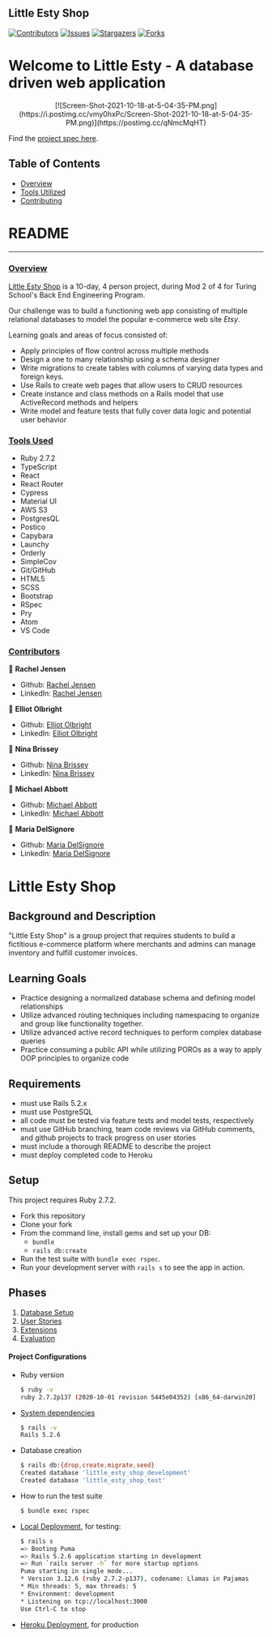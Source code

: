 ## Little Esty Shop

[![Contributors][contributors-shield]][contributors-url]
[![Issues][issues-shield]][issues-url]
[![Stargazers][stars-shield]][stars-url]
[![Forks][forks-shield]][forks-url]
# Welcome to Little Esty - A database driven web application
<p align="center">
  [![Screen-Shot-2021-10-18-at-5-04-35-PM.png](https://i.postimg.cc/vmy0hxPc/Screen-Shot-2021-10-18-at-5-04-35-PM.png)](https://postimg.cc/qNmcMqHT)
</p>

Find the [project spec here](https://github.com/turingschool-examples/little-esty-shop).
## Table of Contents

- [Overview](#overview)
- [Tools Utilized](#tools-used)
- [Contributing](#contributors)

# README
------

### <ins>Overview</ins>

[Little Esty Shop](https://github.com/bfl3tch/little-esty-shop) is a 10-day, 4 person project, during Mod 2 of 4 for Turing School's Back End Engineering Program.

Our challenge was to build a functioning web app consisting of multiple relational databases to model the popular e-commerce web site *Etsy*.

Learning goals and areas of focus consisted of:

- Apply principles of flow control across multiple methods
- Design a one to many relationship using a schema designer
- Write migrations to create tables with columns of varying data types and foreign keys.
- Use Rails to create web pages that allow users to CRUD resources
- Create instance and class methods on a Rails model that use ActiveRecord methods and helpers
- Write model and feature tests that fully cover data logic and potential user behavior


### <ins>Tools Used</ins>
- Ruby 2.7.2
- TypeScript
- React
- React Router
- Cypress
- Material UI
- AWS S3
- PostgresQL
- Postico
- Capybara
- Launchy
- Orderly
- SimpleCov
- Git/GitHub
- HTML5
- SCSS
- Bootstrap
- RSpec
- Pry
- Atom
- VS Code

### <ins>Contributors</ins>

👤  **Rachel Jensen**
- Github: [Rachel Jensen](https://github.com/rachelJensen)
- LinkedIn: [Rachel Jensen](https://www.linkedin.com/in/racheljensendev/)

👤  **Elliot Olbright**
- Github: [Elliot Olbright](https://github.com/ElliotOlbright)
- LinkedIn: [Elliot Olbright](https://www.linkedin.com/in/elliotolbright/)

👤  **Nina Brissey**
- Github: [Nina Brissey](https://github.com/ninabrissey)
- LinkedIn: [Nina Brissey](https://www.linkedin.com/in/ninabrissey/)

👤  **Michael Abbott**
- Github: [Michael Abbott](https://github.com/AbbottMichael)
- LinkedIn: [Michael Abbott](https://www.linkedin.com/in/mjabbottdesign/)

👤  **Maria DelSignore**
- Github: [Maria DelSignore](https://github.com/madhaus4)
- LinkedIn: [Maria DelSignore](https://www.linkedin.com/in/mariadelsignore/)


<!-- MARKDOWN LINKS & IMAGES -->

[contributors-shield]: https://img.shields.io/github/contributors/your-epk/your_epk_be.svg?style=flat-square
[contributors-url]: https://github.com/your-epk/your_epk_be/graphs/contributors
[forks-shield]: https://img.shields.io/github/forks/your-epk/your_epk_be.svg?style=flat-square
[forks-url]: https://github.com/your-epk/your_epk_be/network/members
[stars-shield]: https://img.shields.io/github/stars/your-epk/your_epk_be.svg?style=flat-square
[stars-url]: https://github.com/your-epk/your_epk_be/stargazers
[issues-shield]: https://img.shields.io/github/issues/your-epk/your_epk_be.svg?style=flat-square
[issues-url]: https://github.com/your-epk/your_epk_be/issues
<!--


# README

This README would normally document whatever steps are necessary to get the
application up and running.

Things you may want to cover:

* Ruby version

* System dependencies

* Configuration

* Database creation

* Database initialization

* How to run the test suite

* Services (job queues, cache servers, search engines, etc.)

* Deployment instructions

* ... -->


# Little Esty Shop

## Background and Description

"Little Esty Shop" is a group project that requires students to build a fictitious e-commerce platform where merchants and admins can manage inventory and fulfill customer invoices.

## Learning Goals
- Practice designing a normalized database schema and defining model relationships
- Utilize advanced routing techniques including namespacing to organize and group like functionality together.
- Utilize advanced active record techniques to perform complex database queries
- Practice consuming a public API while utilizing POROs as a way to apply OOP principles to organize code

## Requirements
- must use Rails 5.2.x
- must use PostgreSQL
- all code must be tested via feature tests and model tests, respectively
- must use GitHub branching, team code reviews via GitHub comments, and github projects to track progress on user stories
- must include a thorough README to describe the project
- must deploy completed code to Heroku

## Setup

This project requires Ruby 2.7.2.

* Fork this repository
* Clone your fork
* From the command line, install gems and set up your DB:
    * `bundle`
    * `rails db:create`
* Run the test suite with `bundle exec rspec`.
* Run your development server with `rails s` to see the app in action.

## Phases

1. [Database Setup](./doc/db_setup.md)
1. [User Stories](./doc/user_stories.md)
1. [Extensions](./doc/extensions.md)
1. [Evaluation](./doc/evaluation.md)



#### Project Configurations

* Ruby version
    ```bash
    $ ruby -v
    ruby 2.7.2p137 (2020-10-01 revision 5445e04352) [x86_64-darwin20]
    ```

* [System dependencies](https://github.com/bfl3tch/little-esty-shop/blob/main/Gemfile)
    ```bash
    $ rails -v
    Rails 5.2.6
    ```

* Database creation
    ```bash
    $ rails db:{drop,create,migrate,seed}
    Created database 'little_esty_shop_development'
    Created database 'little_esty_shop_test'
    ```


* How to run the test suite
    ```bash
    $ bundle exec rspec
    ```

* [Local Deployment](http://localhost:3000), for testing:
    ```bash
    $ rails s
    => Booting Puma
    => Rails 5.2.6 application starting in development
    => Run `rails server -h` for more startup options
    Puma starting in single mode...
    * Version 3.12.6 (ruby 2.7.2-p137), codename: Llamas in Pajamas
    * Min threads: 5, max threads: 5
    * Environment: development
    * Listening on tcp://localhost:3000
    Use Ctrl-C to stop

    ```

* [Heroku Deployment](https://your-epk.herokuapp.com/dashboard/1), for production

